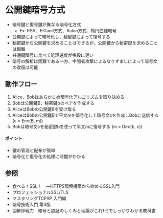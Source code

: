 # 公開鍵暗号方式
- 暗号鍵と復号鍵が異なる暗号化方式
  - Ex. RSA、ElGaml方式、Rabin方式、楕円曲線暗号
- 公開鍵によって暗号化し、秘密鍵によって復号する
- 秘密鍵から公開鍵を求めることはできるが、公開鍵から秘密鍵を求めることは困難
- 共通鍵暗号に比べて処理速度が格段に遅い
- 暗号の解析は困難である一方、中間者攻撃によるなりすましによって暗号文の改竄は可能

## 動作フロー
1. Alice、Bobはあらかじめ暗号化アルゴリズムを取り決める
2. Bobは公開鍵B、秘密鍵bのペアを作成する
3. AliceはBobの公開鍵Bを受け取る
4. AliceはBobの公開鍵Bで平文mを暗号化して暗号文cを作成しBobに送信する (c = Enc(B, m))
5. Bobは暗号文cを秘密鍵bを使って平文mに復号する (m = Dec(b, c))

#### ポイント
- 鍵の管理と配布が簡単
- 暗号化と復号化の処理に時間がかかる

## 参照
- 食べる！SSL！　―HTTPS環境構築から始めるSSL入門
- プロフェッショナルSSL/TLS
- マスタリングTCP/IP 入門編
- 暗号技術入門 第3版
- 図解即戦力　暗号と認証のしくみと理論がこれ1冊でしっかりわかる教科書
